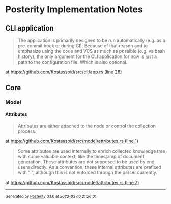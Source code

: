 # <a id=""></a> Posterity Implementation Notes

## <a id="cli"></a> CLI application

> The application is primarily designed to be run automatically (e.g. as a pre-commit hook or during CI).
> Because of that reason and to emphasize using the code and VCS as much as possible (e.g. vs bash history),
> the only argument for the CLI application for now is just a path to the configuration file.
> Which is also optional. 

at [https://github.com/Kostassoid/src/cli/app.rs (line 26)](https://github.com/Kostassoid/src/cli/app.rs)



## <a id="core"></a> Core

### <a id="core+model"></a> Model

#### <a id="core+model+attributes"></a> Attributes

> Attributes are either attached to the node or control the collection process. 

at [https://github.com/Kostassoid/src/model/attributes.rs (line 1)](https://github.com/Kostassoid/src/model/attributes.rs)



> Some attributes are used internally to enrich collected knowledge tree with some valuable context,
> like the timestamp of document generation. These attributes are not supposed to be used by end users
> directly. As a convention, these internal attributes are prefixed with "!", although this is not
> enforced through the parser currently. 

at [https://github.com/Kostassoid/src/model/attributes.rs (line 7)](https://github.com/Kostassoid/src/model/attributes.rs)




---
<sub>Generated by [Posterity](https://github.com/Kostassoid/posterity) 0.1.0 at _2023-03-16 21:26:01_.</sub>